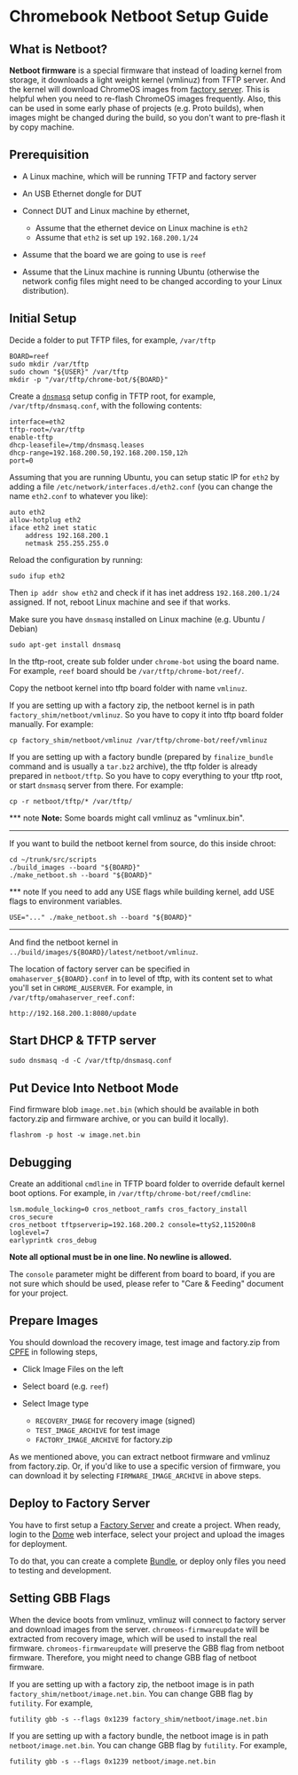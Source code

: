 # Chromebook Netboot Setup Guide

## What is Netboot?
**Netboot firmware** is a special firmware that instead of loading kernel from
storage, it downloads a light weight kernel (vmlinuz) from TFTP server.  And the
kernel will download ChromeOS images from [factory server](FACTORY_SERVER.md).
This is helpful when you need to re-flash ChromeOS images frequently.  Also,
this can be used in some early phase of projects (e.g. Proto builds), when
images might be changed during the build, so you don't want to pre-flash it by
copy machine.

## Prerequisition
* A Linux machine, which will be running TFTP and factory server
* An USB Ethernet dongle for DUT
* Connect DUT and Linux machine by ethernet,

  - Assume that the ethernet device on Linux machine is `eth2`
  - Assume that `eth2` is set up `192.168.200.1/24`

* Assume that the board we are going to use is `reef`
* Assume that the Linux machine is running Ubuntu (otherwise the network
    config files might need to be changed according to your Linux distribution).

## Initial Setup
Decide a folder to put TFTP files, for example, `/var/tftp`

```
BOARD=reef
sudo mkdir /var/tftp
sudo chown "${USER}" /var/tftp
mkdir -p "/var/tftp/chrome-bot/${BOARD}"
```

Create a [`dnsmasq`](http://www.thekelleys.org.uk/dnsmasq/doc.html) setup config
in TFTP root, for example, `/var/tftp/dnsmasq.conf`, with the following
contents:

```
interface=eth2
tftp-root=/var/tftp
enable-tftp
dhcp-leasefile=/tmp/dnsmasq.leases
dhcp-range=192.168.200.50,192.168.200.150,12h
port=0
```

Assuming that you are running Ubuntu, you can setup static IP for `eth2` by
adding a file `/etc/network/interfaces.d/eth2.conf` (you can change the name
`eth2.conf` to whatever you like):

```
auto eth2
allow-hotplug eth2
iface eth2 inet static
    address 192.168.200.1
    netmask 255.255.255.0
```

Reload the configuration by running:

```
sudo ifup eth2
```

Then `ip addr show eth2` and check if it has inet address `192.168.200.1/24`
assigned.  If not, reboot Linux machine and see if that works.

Make sure you have `dnsmasq` installed on Linux machine (e.g. Ubuntu / Debian)

```
sudo apt-get install dnsmasq
```

In the tftp-root, create sub folder under `chrome-bot` using the board name.
For example, `reef` board should be `/var/tftp/chrome-bot/reef/`.

Copy the netboot kernel into tftp board folder with name `vmlinuz`.

If you are setting up with a factory zip, the netboot kernel is in path
`factory_shim/netboot/vmlinuz`. So you have to copy it into tftp board folder
manually. For example:
```
cp factory_shim/netboot/vmlinuz /var/tftp/chrome-bot/reef/vmlinuz
```

If you are setting up with a factory bundle (prepared by `finalize_bundle`
command and is usually a `tar.bz2` archive), the tftp folder is already prepared
in `netboot/tftp`. So you have to copy everything to your tftp root,
or start `dnsmasq` server from there. For example:
```
cp -r netboot/tftp/* /var/tftp/
```

*** note
**Note:** Some boards might call vmlinuz as "vmlinux.bin".
***


If you want to build the netboot kernel from source, do this inside chroot:

```
cd ~/trunk/src/scripts
./build_images --board "${BOARD}"
./make_netboot.sh --board "${BOARD}"
```

*** note
If you need to add any USE flags while building kernel, add USE flags to
environment variables.
```
USE="..." ./make_netboot.sh --board "${BOARD}"
```
***

And find the netboot kernel in
`../build/images/${BOARD}/latest/netboot/vmlinuz`.

The location of factory server can be specified in
`omahaserver_${BOARD}.conf` in to level of tftp, with its content set to what
you'll set in `CHROME_AUSERVER`. For example, in
`/var/tftp/omahaserver_reef.conf`:

```
http://192.168.200.1:8080/update
```

## Start DHCP & TFTP server

```
sudo dnsmasq -d -C /var/tftp/dnsmasq.conf
```

## Put Device Into Netboot Mode
Find firmware blob `image.net.bin` (which should be available in both
factory.zip and firmware archive, or you can build it locally).

```
flashrom -p host -w image.net.bin
```

## Debugging
Create an additional `cmdline` in TFTP board folder to override default kernel
boot options.  For example, in `/var/tftp/chrome-bot/reef/cmdline`:

```
lsm.module_locking=0 cros_netboot_ramfs cros_factory_install cros_secure
cros_netboot tftpserverip=192.168.200.2 console=ttyS2,115200n8 loglevel=7
earlyprintk cros_debug
```

**Note all optional must be in one line.  No newline is allowed.**

The `console` parameter might be different from board to board, if you are not
sure which should be used, please refer to "Care & Feeding" document for your
project.

## Prepare Images
You should download the recovery image, test image and factory.zip from
[CPFE](https://www.google.com/chromeos/partner/fe/#home) in following steps,

- Click Image Files on the left
- Select board (e.g. `reef`)
- Select Image type

    - `RECOVERY_IMAGE` for recovery image (signed)
    - `TEST_IMAGE_ARCHIVE` for test image
    - `FACTORY_IMAGE_ARCHIVE` for factory.zip

As we mentioned above, you can extract netboot firmware and vmlinuz from
factory.zip.  Or, if you'd like to use a specific version of firmware, you can
download it by selecting `FIRMWARE_IMAGE_ARCHIVE` in above steps.

## Deploy to Factory Server
You have to first setup a [Factory Server](FACTORY_SERVER.md) and create a
project. When ready, login to the [Dome](../py/dome/README.md) web interface,
select your project and upload the images for deployment.

To do that, you can create a complete [Bundle](BUNDLE.md), or deploy only files
you need to testing and development.

## Setting GBB Flags
When the device boots from vmlinuz, vmlinuz will connect to factory server and
download images from the server.  `chromeos-firmwareupdate` will be extracted
from recovery image, which will be used to install the real firmware.
`chromeos-firmwareupdate` will preserve the GBB flag from netboot firmware.
Therefore, you might need to change GBB flag of netboot firmware.

If you are setting up with a factory zip, the netboot image is in path
`factory_shim/netboot/image.net.bin`. You can change GBB flag by `futility`.
For example,

```
futility gbb -s --flags 0x1239 factory_shim/netboot/image.net.bin
```

If you are setting up with a factory bundle, the netboot image is in path
`netboot/image.net.bin`. You can change GBB flag by `futility`.
For example,

```
futility gbb -s --flags 0x1239 netboot/image.net.bin
```
